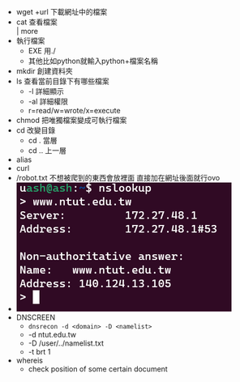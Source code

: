 - wget +url 下載網址中的檔案
- cat 查看檔案\
	  | more 
- 執行檔案
	- EXE 用./
	- 其他比如python就輸入python+檔案名稱
- mkdir 創建資料夾
- ls 查看當前目錄下有哪些檔案
	- -l 詳細顯示
	- -al 詳細權限
	- r=read/w=wrote/x=execute
- chmod 把唯獨檔案變成可執行檔案
- cd 改變目錄
	- cd . 當層
	- cd .. 上一層
- alias 
- curl
- /robot.txt 不想被爬到的東西會放裡面 直接加在網址後面就行ovo
- ![image.png](https://raw.githubusercontent.com/Ash0645/image_remote/main/202310041021808.png)
- DNSCREEN
	- `dnsrecon -d <domain> -D <namelist>`
	- -d ntut.edu.tw
	- -D /user/../namelist.txt
	- -t brt 1
- whereis
	- check position of some certain document